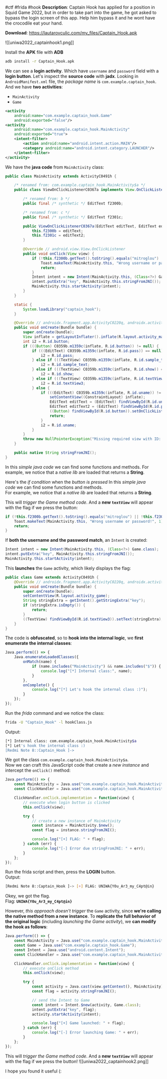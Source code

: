 #ctf #frida #hook 
**Description**: Captain Hook has applied for a position in Squid Game 2022, but in order to take part into the game, he got asked to bypass the login screen of this app. Help him bypass it and he wont have the crocodile eat your hand.

**Download**: https://lautarovculic.com/my_files/Captain_Hook.apk

![[uniwa2022_captainhook1.png]]

Install the **APK** file with **ADB**
```bash
adb install -r Captain_Hook.apk
```

We can see a **login activity**. Which have `username` and `password` field with a **login button**.
Let's inspect the **source code** with **jadx**.
Looking in `AndroidManifest.xml` file, the *package name* is `com.example.captain_hook`.
And we have **two activities**:
- `MainActivity`
- `Game`

```XML
<activity
    android:name="com.example.captain_hook.Game"
    android:exported="false"/>
<activity
    android:name="com.example.captain_hook.MainActivity"
    android:exported="true">
    <intent-filter>
        <action android:name="android.intent.action.MAIN"/>
        <category android:name="android.intent.category.LAUNCHER"/>
    </intent-filter>
</activity>
```

We have the **java code** from `MainActivity` class:
```java
public class MainActivity extends ActivityC0491h {

    /* renamed from: com.example.captain_hook.MainActivity$a */
    public class ViewOnClickListenerC0367a implements View.OnClickListener {

        /* renamed from: b */
        public final /* synthetic */ EditText f2300b;

        /* renamed from: c */
        public final /* synthetic */ EditText f2301c;

        public ViewOnClickListenerC0367a(EditText editText, EditText editText2) {
            this.f2300b = editText;
            this.f2301c = editText2;
        }

        @Override // android.view.View.OnClickListener
        public void onClick(View view) {
            if (!this.f2300b.getText().toString().equals("mitroglou") || !this.f2301c.getText().toString().equals(MainActivity.this.stringFromJNI())) {
                Toast.makeText(MainActivity.this, "Wrong username or password!", 1).show();
                return;
            }
            Intent intent = new Intent(MainActivity.this, (Class<?>) Game.class);
            intent.putExtra("key", MainActivity.this.stringFromJNI());
            MainActivity.this.startActivity(intent);
        }
    }

    static {
        System.loadLibrary("captain_hook");
    }

    @Override // androidx.fragment.app.ActivityC0220q, androidx.activity.ComponentActivity, p066w.ActivityC0803f, android.app.Activity
    public void onCreate(Bundle bundle) {
        super.onCreate(bundle);
        View inflate = getLayoutInflater().inflate(R.layout.activity_main, (ViewGroup) null, false);
        int i2 = R.id.button;
        if (((Button) C0359b.m1359c(inflate, R.id.button)) != null) {
            if (((EditText) C0359b.m1359c(inflate, R.id.pass)) == null) {
                i2 = R.id.pass;
            } else if (((TextView) C0359b.m1359c(inflate, R.id.sample_text)) == null) {
                i2 = R.id.sample_text;
            } else if (((TextView) C0359b.m1359c(inflate, R.id.show)) == null) {
                i2 = R.id.show;
            } else if (((TextView) C0359b.m1359c(inflate, R.id.textView3)) == null) {
                i2 = R.id.textView3;
            } else {
                if (((EditText) C0359b.m1359c(inflate, R.id.uname)) != null) {
                    setContentView((ConstraintLayout) inflate);
                    EditText editText = (EditText) findViewById(R.id.uname);
                    EditText editText2 = (EditText) findViewById(R.id.pass);
                    ((Button) findViewById(R.id.button)).setOnClickListener(new ViewOnClickListenerC0367a(editText, editText2));
                    return;
                }
                i2 = R.id.uname;
            }
        }
        throw new NullPointerException("Missing required view with ID: ".concat(inflate.getResources().getResourceName(i2)));
    }

    public native String stringFromJNI();
}
```

In this *simple java code* we can find some functions and methods.
For example, we notice that a *native lib* are loaded that returns a **String**.

Here's the *if condition* when the *button is pressed* In this _simple java code_ we can find some functions and methods.  
For example, we notice that a _native lib_ are loaded that returns a **String**.

This will _trigger the Game method code_. And a **new `textView`** will appear with the flag if we press the button:
```java
if (!this.f2300b.getText().toString().equals("mitroglou") || !this.f2301c.getText().toString().equals(MainActivity.this.stringFromJNI())) {
    Toast.makeText(MainActivity.this, "Wrong username or password!", 1).show();
    return;
}
```

If **both the username and the password match**, an `Intent` is created:
```java
Intent intent = new Intent(MainActivity.this, (Class<?>) Game.class);
intent.putExtra("key", MainActivity.this.stringFromJNI());
MainActivity.this.startActivity(intent);
```

This **launches** the `Game` activity, which likely displays the flag:
```java
public class Game extends ActivityC0491h {
    @Override // androidx.fragment.app.ActivityC0220q, androidx.activity.ComponentActivity, p066w.ActivityC0803f, android.app.Activity
    public void onCreate(Bundle bundle) {
        super.onCreate(bundle);
        setContentView(R.layout.activity_game);
        String stringExtra = getIntent().getStringExtra("key");
        if (stringExtra.isEmpty()) {
            return;
        }
        ((TextView) findViewById(R.id.textView3)).setText(stringExtra);
    }
}
```

The code is **obfuscated**, so to **hook into the internal logic**, we **first enumerate the internal classes**:
```javascript
Java.perform(() => {
    Java.enumerateLoadedClasses({
        onMatch(name) {
            if (name.includes("MainActivity") && name.includes("$")) {
                console.log("[*] Internal class:", name);
            }
        },
        onComplete() {
            console.log("[*] Let's hook the internal class :)");
        }
    });
});
```

Run the _frida_ command and we notice the class:
```bash
frida -U "Captain_Hook" -l hookClass.js
```
Output:
```bash
[*] Internal class: com.example.captain_hook.MainActivity$a
[*] Let's hook the internal class :)
[Redmi Note 8::Captain_Hook ]->
```

We got the class `com.example.captain_hook.MainActivity$a`.  
Now we can craft this JavaScript code that create a _new instance_ and intercept the `onClick()` method:
```javascript
Java.perform(() => {
    const MainActivity = Java.use("com.example.captain_hook.MainActivity");
    const ClickHandler = Java.use("com.example.captain_hook.MainActivity$a");

    ClickHandler.onClick.implementation = function(view) {
        // execute when login button is clicked
        this.onClick(view);

        try {
            // create a new instance of MainActivity
            const instance = MainActivity.$new();
            const flag = instance.stringFromJNI();

            console.log("[+] FLAG: " + flag);
        } catch (err) {
            console.log("[-] Error due stringFromJNI: " + err);
        }
    };
});
```
Run the frida script and then, press the **LOGIN** button.  
Output:
```bash
[Redmi Note 8::Captain_Hook ]-> [+] FLAG: UNIWA{Y0u_Ar3_my_C4pt@in}
```

Okey, we got the flag.  
Flag: **`UNIWA{Y0u_Ar3_my_C4pt@in}`**

However, *this approach doesn't trigger* the `Game` activity, since **we're calling the native method from a new instance**.
To **replicate the full behavior of the original logic** (including *launching the Game activity*), we **can modify the hook as follows**:
```javascript
Java.perform(() => {
    const MainActivity = Java.use("com.example.captain_hook.MainActivity");
    const Game = Java.use("com.example.captain_hook.Game");
    const Intent = Java.use("android.content.Intent");
    const ClickHandler = Java.use("com.example.captain_hook.MainActivity$a");

    ClickHandler.onClick.implementation = function(view) {
        // execute onClick method
        this.onClick(view);

        try {
            const activity = Java.cast(view.getContext(), MainActivity);
            const flag = activity.stringFromJNI();

            // send the Intent to Game
            const intent = Intent.$new(activity, Game.class);
            intent.putExtra("key", flag);
            activity.startActivity(intent);

            console.log("[+] Game launched: " + flag);
        } catch (err) {
            console.log("[-] Error launching Game: " + err);
        }
    };
});
```

This will *trigger the Game method code*. And a **new `textView`** will appear with the flag if we press the button!
![[uniwa2022_captainhook2.png]]

I hope you found it useful (: